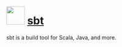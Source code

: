 # <img src="https://cdn.jsdelivr.net/gh/brunoyb/chocolatey-packages@6ef72e9e64e27784c6e0db059fc89d7b5538f488/sbt/icon.svg" width="48" height="48" /> [sbt](https://chocolatey.org/packages/sbt)


sbt is a build tool for Scala, Java, and more.
